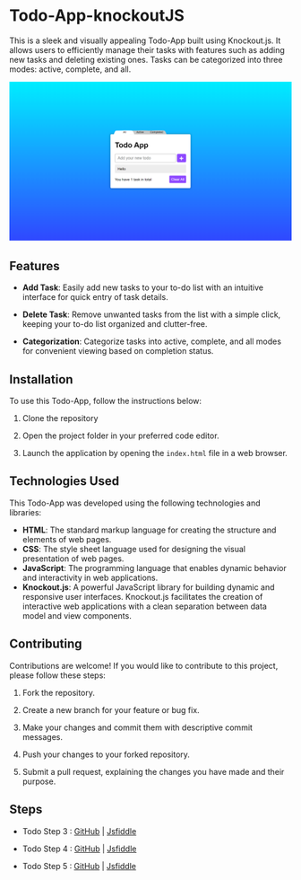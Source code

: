 <h1>Todo-App-knockoutJS</h1>
<p>
    This is a sleek and visually appealing Todo-App built using Knockout.js. It
    allows users to efficiently manage their tasks with features such as adding
    new tasks and deleting existing ones. Tasks can be categorized into three
    modes: active, complete, and all.
</p>

<img src="Assets/1.png" alt="Todo-App-img" />

<h2>Features</h2>
<ul>
    <li>
        <p>
            <strong>Add Task</strong>: Easily add new tasks to your to-do list
            with an intuitive interface for quick entry of task details.
        </p>
    </li>
    <li>
        <p>
            <strong>Delete Task</strong>: Remove unwanted tasks from the list
            with a simple click, keeping your to-do list organized and
            clutter-free.
        </p>
    </li>
    <li>
        <p>
            <strong>Categorization</strong>: Categorize tasks into active,
            complete, and all modes for convenient viewing based on completion
            status.
        </p>
    </li>
</ul>
<h2>Installation</h2>
<p>To use this Todo-App, follow the instructions below:</p>
<ol>
    <li>
        <p>Clone the repository</p>
    </li>
    <li><p>Open the project folder in your preferred code editor.</p></li>
    <li>
        <p>
            Launch the application by opening the
            <code>index.html</code> file in a web browser.
        </p>
    </li>
</ol>
<h2>Technologies Used</h2>
<p>
    This Todo-App was developed using the following technologies and libraries:
</p>
<ul>
    <li>
        <strong>HTML</strong>: The standard markup language for creating the
        structure and elements of web pages.
    </li>
    <li>
        <strong>CSS</strong>: The style sheet language used for designing the
        visual presentation of web pages.
    </li>
    <li>
        <strong>JavaScript</strong>: The programming language that enables
        dynamic behavior and interactivity in web applications.
    </li>
    <li>
        <strong>Knockout.js</strong>: A powerful JavaScript library for building
        dynamic and responsive user interfaces. Knockout.js facilitates the
        creation of interactive web applications with a clean separation between
        data model and view components.
    </li>
</ul>
<h2>Contributing</h2>
<p>
    Contributions are welcome! If you would like to contribute to this project,
    please follow these steps:
</p>
<ol>
    <li><p>Fork the repository.</p></li>
    <li><p>Create a new branch for your feature or bug fix.</p></li>
    <li>
        <p>
            Make your changes and commit them with descriptive commit messages.
        </p>
    </li>
    <li><p>Push your changes to your forked repository.</p></li>
    <li>
        <p>
            Submit a pull request, explaining the changes you have made and
            their purpose.
        </p>
    </li>
</ol>
<h2>Steps</h2>
<ul>
    <li>
        <p>
            Todo Step 3 :
            <a
                href="https://github.com/Ali-Sdg90/Todo-App/tree/2471d1bfbd34de78b451684a90d3c6db4ac20350"
                target="_new"
                >GitHub</a
            >
            |
            <a href="https://jsfiddle.net/Ali_Sdg90/v60okbum/" target="_new"
                >Jsfiddle</a
            >
        </p>
    </li>
    <li>
        <p>
            Todo Step 4 :
            <a
                href="https://github.com/Ali-Sdg90/Todo-App"
                target="_new"
                >GitHub</a
            >
            |
            <a href="https://jsfiddle.net/Ali_Sdg90/k4Lwxare/" target="_new"
                >Jsfiddle</a
            >
        </p>
    </li>
    <li>
        <p>
            Todo Step 5 :
            <a
                href="https://github.com/Ali-Sdg90/Todo-App-KnockoutJS"
                target="_new"
                >GitHub</a
            >
            |
            <a href="https://jsfiddle.net/Ali_Sdg90/v7nac15g/4/" target="_new"
                >Jsfiddle</a
            >
        </p>
    </li>
</ul>
